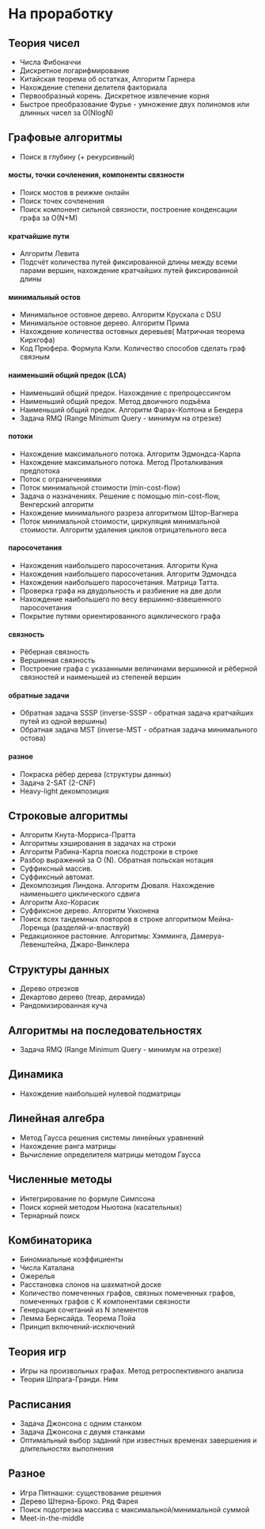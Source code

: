 # На проработку

## Теория чисел
* Числа Фибоначчи
* Дискретное логарифмирование
* Китайская теорема об остатках, Алгоритм Гарнера
* Нахождение степени делителя факториала
* Первообразный корень. Дискретное извлечение корня
* Быстрое преобразование Фурье - умножение двух полиномов или длинных чисел за O(NlogN)

## Графовые алгоритмы

* Поиск в глубину (+ рекурсивный)

#### мосты, точки сочленения, компоненты связности

* Поиск мостов в реижме онлайн
* Поиск точек сочленения
* Поиск компонент сильной связности, построение конденсации графа за O(N+M)

#### кратчайшие пути
* Алгоритм Левита
* Подсчёт количества путей фиксированной длины между всеми парами вершин, нахождение кратчайших путей фиксированной длины

#### минимальный остов
* Минимальное остовное дерево. Алгоритм Крускала с DSU
* Минимальное остовное дерево. Алгоритм Прима
* Нахождение количества остовных деревьев( Матричная теорема Кирхгофа)
* Код Прюфера. Формула Кэли. Количество способов сделать граф связным


#### наименьший общий предок (LCA)
* Наименьший общий предок. Нахождение с препроцессингом
* Наименьший общий предок. Метод двоичного подъёма
* Наименьший общий предок. Алгоритм Фарах-Колтона и Бендера
* Задача RMQ (Range Minimum Query - минимум на отрезке)

#### потоки

* Нахождение максимального потока. Алгоритм Эдмондса-Карпа
* Нахождение максимального потока. Метод Проталкивания предпотока
* Поток с ограничениями
* Поток минимальной стоимости (min-cost-flow)
* Задача о назначениях. Решение с помощью min-cost-flow, Венгерский алгоритм
* Нахождение минимального разреза алгоритмом Штор-Вагнера
* Поток минимальной стоимости, циркуляция минимальной стоимости. Алгоритм удаления циклов отрицательного веса

#### паросочетания
* Нахождения наибольшего паросочетания. Алгоритм Куна
* Нахождения наибольшего паросочетания. Алгоритм Эдмондса
* Нахождения наибольшего паросочетания. Матрица Татта.
* Проверка графа на двудольность и разбиение на две доли
* Нахождение наибольшего по весу вершинно-взвешенного паросочетания
* Покрытие путями ориентированного ациклического графа

#### связность
* Рёберная связность
* Вершинная связность
* Построение графа с указанными величинами вершинной и рёберной связностей и наименьшей из степеней вершин

#### обратные задачи
* Обратная задача SSSP (inverse-SSSP - обратная задача кратчайших путей из одной вершины)
* Обратная задача MST (inverse-MST - обратная задача минимального остова)

#### разное
* Покраска рёбер дерева (структуры данных)
* Задача 2-SAT (2-CNF)
* Heavy-light декомпозиция


## Строковые алгоритмы
* Алгоритм Кнута-Морриса-Пратта
* Алгоритмы хэширования в задачах на строки
* Алгоритм Рабина-Карпа поиска подстроки в строке
* Разбор выражений за O (N). Обратная польская нотация
* Суффиксный массив.
* Суффиксный автомат.
* Декомпозиция Линдона. Алгоритм Дюваля. Нахождение наименьшего циклического сдвига
* Алгоритм Ахо-Корасик
* Суффиксное дерево. Алгоритм Укконена
* Поиск всех тандемных повторов в строке алгоритмом Мейна-Лоренца (разделяй-и-властвуй)
* Редакционное растояние. Алгоритмы: Хэмминга, Дамеруа-Левенштейна, Джаро-Винклера

## Структуры данных
* Дерево отрезков
* Декартово дерево (treap, дерамида)
* Рандомизированная куча

## Алгоритмы на последовательностях
* Задача RMQ (Range Minimum Query - минимум на отрезке)

## Динамика
* Нахождение наибольшей нулевой подматрицы

## Линейная алгебра
* Метод Гаусса решения системы линейных уравнений
* Нахождение ранга матрицы
* Вычисление определителя матрицы методом Гаусса

## Численные методы
* Интегрирование по формуле Симпсона
* Поиск корней методом Ньютона (касательных)
* Тернарный поиск


## Комбинаторика
* Биномиальные коэффициенты
* Числа Каталана
* Ожерелья
* Расстановка слонов на шахматной доске
* Количество помеченных графов, связных помеченных графов, помеченных графов с K компонентами связности
* Генерация сочетаний из N элементов
* Лемма Бернсайда. Теорема Пойа
* Принцип включений-исключений

## Теория игр
* Игры на произвольных графах. Метод ретроспективного анализа
* Теория Шпрага-Гранди. Ним

## Расписания
* Задача Джонсона с одним станком
* Задача Джонсона с двумя станками
* Оптимальный выбор заданий при известных временах завершения и длительностях выполнения

## Разное
* Игра Пятнашки: существование решения
* Дерево Штерна-Броко. Ряд Фарея
* Поиск подотрезка массива с максимальной/минимальной суммой
* Meet-in-the-middle
